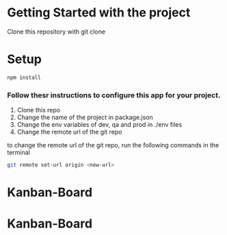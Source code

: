 # Getting Started with the project
Clone this repository with git clone

# Setup
```bash 
npm install
```
### Follow thesr instructions to configure this app for your project.

1. Clone this repo
2. Change the name of the project in package.json
3. Change the env variables of dev, qa and prod in ./env files
4. Change the remote url of the git repo

to change the remote url of the git repo, run the following commands in the terminal

```bash
git remote set-url origin <new-url>
```
# Kanban-Board
# Kanban-Board
